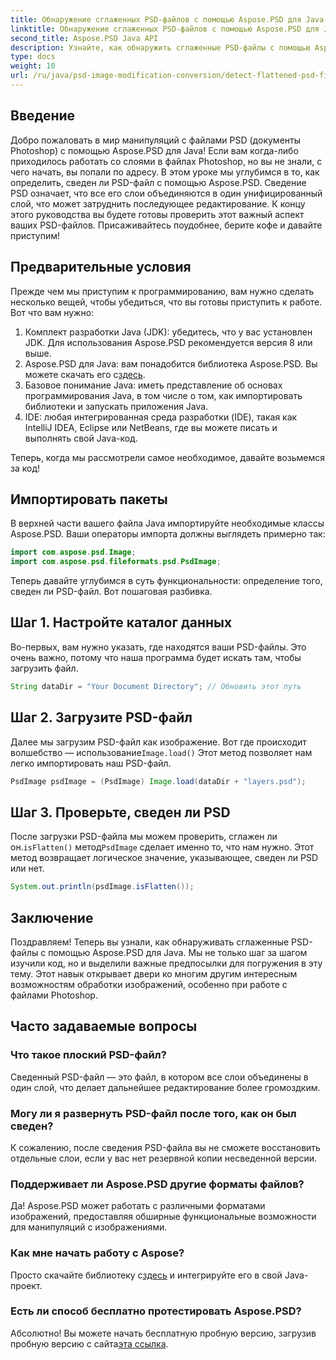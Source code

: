 ```yaml
---
title: Обнаружение сглаженных PSD-файлов с помощью Aspose.PSD для Java
linktitle: Обнаружение сглаженных PSD-файлов с помощью Aspose.PSD для Java
second_title: Aspose.PSD Java API
description: Узнайте, как обнаружить сглаженные PSD-файлы с помощью Aspose.PSD для Java, шаг за шагом, в этом подробном руководстве.
type: docs
weight: 10
url: /ru/java/psd-image-modification-conversion/detect-flattened-psd-files/
---
```

## Введение

Добро пожаловать в мир манипуляций с файлами PSD (документы Photoshop) с помощью Aspose.PSD для Java! Если вам когда-либо приходилось работать со слоями в файлах Photoshop, но вы не знали, с чего начать, вы попали по адресу. В этом уроке мы углубимся в то, как определить, сведен ли PSD-файл с помощью Aspose.PSD. Сведение PSD означает, что все его слои объединяются в один унифицированный слой, что может затруднить последующее редактирование. К концу этого руководства вы будете готовы проверить этот важный аспект ваших PSD-файлов. Присаживайтесь поудобнее, берите кофе и давайте приступим!

## Предварительные условия

Прежде чем мы приступим к программированию, вам нужно сделать несколько вещей, чтобы убедиться, что вы готовы приступить к работе. Вот что вам нужно:

1. Комплект разработки Java (JDK): убедитесь, что у вас установлен JDK. Для использования Aspose.PSD рекомендуется версия 8 или выше.
2.  Aspose.PSD для Java: вам понадобится библиотека Aspose.PSD. Вы можете скачать его с[здесь](https://releases.aspose.com/psd/java/).
3. Базовое понимание Java: иметь представление об основах программирования Java, в том числе о том, как импортировать библиотеки и запускать приложения Java.
4. IDE: любая интегрированная среда разработки (IDE), такая как IntelliJ IDEA, Eclipse или NetBeans, где вы можете писать и выполнять свой Java-код.

Теперь, когда мы рассмотрели самое необходимое, давайте возьмемся за код!

## Импортировать пакеты

В верхней части вашего файла Java импортируйте необходимые классы Aspose.PSD. Ваши операторы импорта должны выглядеть примерно так:

```java
import com.aspose.psd.Image;
import com.aspose.psd.fileformats.psd.PsdImage;
```

Теперь давайте углубимся в суть функциональности: определение того, сведен ли PSD-файл. Вот пошаговая разбивка.

## Шаг 1. Настройте каталог данных

Во-первых, вам нужно указать, где находятся ваши PSD-файлы. Это очень важно, потому что наша программа будет искать там, чтобы загрузить файл.

```java
String dataDir = "Your Document Directory"; // Обновить этот путь
```

## Шаг 2. Загрузите PSD-файл

 Далее мы загрузим PSD-файл как изображение. Вот где происходит волшебство — использование`Image.load()` Этот метод позволяет нам легко импортировать наш PSD-файл.

```java
PsdImage psdImage = (PsdImage) Image.load(dataDir + "layers.psd");
```

## Шаг 3. Проверьте, сведен ли PSD

После загрузки PSD-файла мы можем проверить, сглажен ли он.`isFlatten()` метод`PsdImage` сделает именно то, что нам нужно. Этот метод возвращает логическое значение, указывающее, сведен ли PSD или нет.

```java
System.out.println(psdImage.isFlatten());
```

## Заключение

Поздравляем! Теперь вы узнали, как обнаруживать сглаженные PSD-файлы с помощью Aspose.PSD для Java. Мы не только шаг за шагом изучили код, но и выделили важные предпосылки для погружения в эту тему. Этот навык открывает двери ко многим другим интересным возможностям обработки изображений, особенно при работе с файлами Photoshop.

## Часто задаваемые вопросы

### Что такое плоский PSD-файл?
Сведенный PSD-файл — это файл, в котором все слои объединены в один слой, что делает дальнейшее редактирование более громоздким.

### Могу ли я развернуть PSD-файл после того, как он был сведен?
К сожалению, после сведения PSD-файла вы не сможете восстановить отдельные слои, если у вас нет резервной копии несведенной версии.

### Поддерживает ли Aspose.PSD другие форматы файлов?
Да! Aspose.PSD может работать с различными форматами изображений, предоставляя обширные функциональные возможности для манипуляций с изображениями.

### Как мне начать работу с Aspose?
 Просто скачайте библиотеку с[здесь](https://releases.aspose.com/psd/java/) и интегрируйте его в свой Java-проект.

### Есть ли способ бесплатно протестировать Aspose.PSD?
 Абсолютно! Вы можете начать бесплатную пробную версию, загрузив пробную версию с сайта[эта ссылка](https://releases.aspose.com/).
